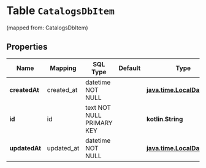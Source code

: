 
# Table `CatalogsDbItem`
(mapped from: CatalogsDbItem)

## Properties
Name | Mapping | SQL Type | Default | Type | Description | Notes
---- | ------- | -------- | ------- | ---- | ----------- | -----
**createdAt** | created_at | datetime NOT NULL |  | [**java.time.LocalDateTime**](java.time.LocalDateTime.md) |  | 
**id** | id | text NOT NULL PRIMARY KEY |  | **kotlin.String** |  | 
**updatedAt** | updated_at | datetime NOT NULL |  | [**java.time.LocalDateTime**](java.time.LocalDateTime.md) |  | 





